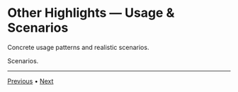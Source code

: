 # Other Highlights — Usage & Scenarios

Concrete usage patterns and realistic scenarios.

Scenarios.


---

[Previous](./3-setup.md) • [Next](./5-testing-and-validation.md)
